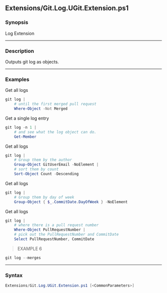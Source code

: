 Extensions/Git.Log.UGit.Extension.ps1
-------------------------------------

### Synopsis
Log Extension

---

### Description

Outputs git log as objects.

---

### Examples
Get all logs

```PowerShell
git log |
    # until the first merged pull request
    Where-Object -Not Merged
```
Get a single log entry

```PowerShell
git log -n 1 |
    # and see what the log object can do.
    Get-Member
```
Get all logs

```PowerShell
git log |
    # Group them by the author
    Group-Object GitUserEmail -NoElement |
    # sort them by count
    Sort-Object Count -Descending
```
Get all logs

```PowerShell
git log |
    # Group them by day of week
    Group-Object { $_.CommitDate.DayOfWeek } -NoElement
```
Get all logs

```PowerShell
git log |
    # where there is a pull request number
    Where-Object PullRequestNumber |
    # pick out the PullRequestNumber and CommitDate
    Select PullRequestNumber, CommitDate
```
> EXAMPLE 6

```PowerShell
git log --merges
```

---

### Syntax
```PowerShell
Extensions/Git.Log.UGit.Extension.ps1 [<CommonParameters>]
```
